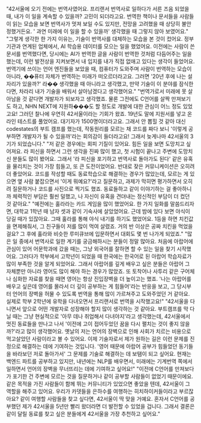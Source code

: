 "42서울에 오기 전에는 번역사였어요. 프리랜서 번역사로 일하다가 서른 즈음 되었을 때, 내가 이 일을 계속할 수 있을까? 고민이 되더라고요. 번역한 책이나 문서들을 사람들이 읽는 모습을 보면 번역사가 멋져 보일 수도 있지만, 전망을 고려했을 때 상당히 불안정했거든요. '
과연 미래에 이 일을 할 수 있을까' 생각했을 때 그렇지 않아 보였어요."
"그렇게 생각한 한 가지 이유는, 기술이 번역사를 대체하는 모습을 본 것이 컸어요. 정부 기관과 연계된 업체에서, AI 학습용 데이터를 모으는 일을 했었어요. 이전에는 사람이 쓴 문서를 번역했다면, 당시에는 AI가 번역한 글을 사람이 번역한 것처럼 다듬어주는 일을 했는데, 이런 발전상을 지켜보면서 내 입지를 내가 직접 없애고 있다는 생각이 들었어요. 번역기에 쓰이는 언어 엔진들을 보았을 때, 컴퓨터가 도와주며 사람이 번역하는 모습이 아니라, ��퓨터 자체가 번역하는 미래가 떠오르더라고요. 그러면 '20년 후에 나는 설 자리가 있을까?' 라�� 생각했을 때 아니라고 생각했고, 만약 기술이 이 분야를 잠식한다면, 차라리 내가 기술을 배워서 살아남겠다고 생각했어요."
"번역가로서 미래에 못 살아남을 것 같다면 개발자가 되보자고 생각했죠. 물론 그전에도 C언어를 살짝 만져보기도 하고, NHN NEXT에 지원하���도 할 정도로 개발에 대한 관심이 어느 정도 있었고요! 그러던 찰나에 우연히 42서울이라는 기회가 왔죠. 19년도 말에 지원서를 넣고 온라인 테스트를 풀었어요. 대기자가 1500명이더라고요. 그래서 안 뽑힐 것 같아 대신 codestates의 부트 캠프를 했는데, 작동원리를 모르는 채 코드를 짜다 보니 '이렇게 공부하면 개발자가 될 수 있을까'라는 회의감이 들더라고요! 그래서 늦게나마 42서울의 3기가 되었습니다."
"저 같은 경우에는 회피 기질이 있어요. 힘든 일을 보면 도망치고 싶어져요. 라 피신을 하면서 그런 생각을 진짜 많이 했고, 첫 시험이 끝나고 주변에 도망치신 분들도 많이 봤어요. 그래서 '라 피신을 포기하고 번역사로 돌아가도 된다' 같은 유혹을 물리치는 것이 가장 힘들고, 또 큰 도전이었어요. 반대로 잦은 커뮤니케이션은 오히려 더 좋았어요. 코드를 작성할 때도 동료학습으로 해결하는 경우가 많았는데, 모르는 게 있으면 옆 사람 붙잡으면서 '이게 뭐예요?'라고 질문하고, 과제가 막히면 평가하면서 오히려 질문하거나 코드를 사진으로 찍기도 했죠. 동료들하고 같이 이야기하는 걸 좋아하니까 체력적인 부담은 훨씬 덜했고, 나 자신이 유혹을 견뎌내는 정신적인 부담이 더 컸던 것 같아요."
"예전에는 훌라라는 카드 게임을 많이 했었어요. 한 가지 일화를 말씀드리자면, 대학교 1학년 때 남자 셋과 같이 기숙사에 살았었어요. 근데 밤에 있다 보면 야식이 당길 때가 있잖아요. 그때 훌라를 통해 야식 내기를 하기도 했었어요. 1등을 하면 치킨값을 면제해줘서, 그 친구들이 저를 많이 먹여 살렸죠. 거의 반 이상은 공짜 치킨을 먹었을걸요? 그 후에 훌라와 비슷한 루미큐브에 입문하면서 대회도 몇 번 나가게 되었죠."
"많은 일 중에서 번역사로 일한 계기를 궁금해하시는 분들이 정말 많아요. 처음에 아랍어에 관심이 있어 어문학과에 갔을 때는, 그냥 외국어를 잘하면 할 수 있는 일을 찾기 시작했어요. 그러다가 학부에서 고학년이 되었을 때 한국에는 한국어로 된 아랍어 학습자료가 많이 부족한 것을 알게 되었어요. 그래서 아랍어를 깊게 배우고 싶은 분들은 아랍어 그 자체뿐만 아니라 영어도 많이 해야 하는 경우가 많았죠. 또 토착어나 사투리 같은 구어체나 심화한 자료를 찾을 때면 영어는 항상 진입장벽을 더 높이고는 했죠. '나는 아랍어를 배우고 싶은데 영어를 몰라서 더 깊이 공부하는 게 힘들어'라는 반응을 보고, 그 당시부터 언어의 장벽을 허물 수 있도록 번역을 통해 많이 가르쳐주고 도와주었던 거 같아요. 실제로 학부 2학년에 유학을 다녀오면서 프리랜서로 번역을 시작했고요!"
"42서울을 다니면서 앞으로 어떤 개발자로 성장해야 할지 많이 생각하는 것 같아요. 부트캠프를 막 다닐 때는 그냥 현실적으로 '아무 데나 취업해서 다녀야지'라고 생각했는데, 42서울에서 멋진 동료들을 만나고 나서 '이전에 고이 접어두었던 꿈을 다시 펼치는 것이 좋지 않을까?'라고 많이 생각했어요. 옛날의 저는 언어의 장벽으로 인해 사회가 치르는 비용으로 먹고살았던 사람이라고 볼 수 있어요. 이제 기술자로서 제가 원하는 길은 이런 문제를 진정으로 해결하는 데에 기여하는 것입니다. '영어 때문에 아랍어 공부가 힘들었던 동기들을 바라보던 저로 돌아가서' 그 문제를 기술로 해결하는 데 보탬이 되고 싶어요. 현재는 백엔드 파트를 공부하고 있지만, 내년에는 NLP를 배우면서, 미래에는 기계번역 쪽에서 일하면서 언어의 장벽을 무너뜨리는 데에 기여하고 싶어요!"
"이전에 C언어를 만져보다가 포기한 건 주변에 모르는 것을 질문하거나 같이 공부할 사람들이 없었기 때문이에요. 같은 목적을 가진 사람들이 함께 뛰는 커뮤니티가 있었으면 좋았을 텐데, 42서울이 그 역할을 해주고 있어요. 우리가 카뎃들을 은하수를 여행하는 히치하이커들이라고 부르잖아요? 같이 여행할 사람들을 찾고 싶다면, 42서울이 딱 맞을 거예요. 혼자서 C언어를 공부했던 제가 42서울을 5년만 빨리 왔더라면 더 발전할 수 있었을 겁니다. 그래서 결론은 같이 달릴 동료를 찾고 싶은 분들에게 42서울을 가장 추천하고 싶어요."
